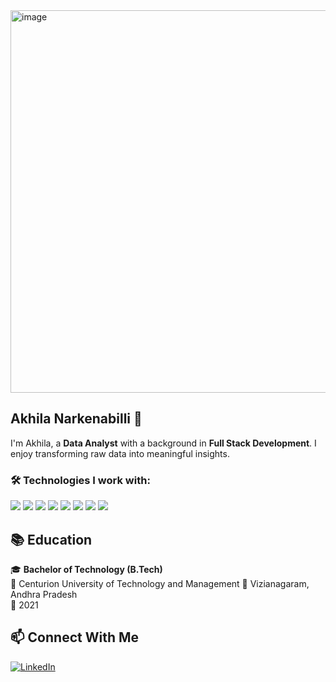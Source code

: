 <img width="1109" height="612" alt="image" src="https://github.com/user-attachments/assets/72385c2f-270a-44fe-a3a1-3872f048d423" />


## Akhila Narkenabilli :woman:

I'm Akhila, a **Data Analyst** with a background in **Full Stack Development**. I enjoy transforming raw data into meaningful insights.


### 🛠️ Technologies I work with:

<p align="left">
  <img src="https://img.shields.io/badge/Power%20BI-f4e04d?style=for-the-badge&logo=powerbi&logoColor=black" />
  <img src="https://img.shields.io/badge/Python-a3c9f1?style=for-the-badge&logo=python&logoColor=white" />
  <img src="https://img.shields.io/badge/SQL-6b9ac4?style=for-the-badge&logo=postgresql&logoColor=white" />
  <img src="https://img.shields.io/badge/Excel-88d498?style=for-the-badge&logo=microsoft-excel&logoColor=black" />
  <img src="https://img.shields.io/badge/Java-f4a261?style=for-the-badge&logo=java&logoColor=white" />
  <img src="https://img.shields.io/badge/JSP-b497d6?style=for-the-badge&logo=apachetomcat&logoColor=white" />
  <img src="https://img.shields.io/badge/Struts-6d6875?style=for-the-badge&logo=apache&logoColor=white" />
  <img src="https://img.shields.io/badge/Linux-e5989b?style=for-the-badge&logo=linux&logoColor=black" />
</p>


## 📚 Education

🎓 **Bachelor of Technology (B.Tech)**  
🏫 Centurion University of Technology and Management
📍 Vizianagaram, Andhra Pradesh  
📅 2021

## 📫 Connect With Me

<p align="left">
  <a href="https://www.linkedin.com/in/akhila-narkenabilli/" target="_blank">
    <img src="https://img.shields.io/badge/LinkedIn-0A66C2?style=for-the-badge&logo=linkedin&logoColor=white" alt="LinkedIn" />
  </a>
</p>
